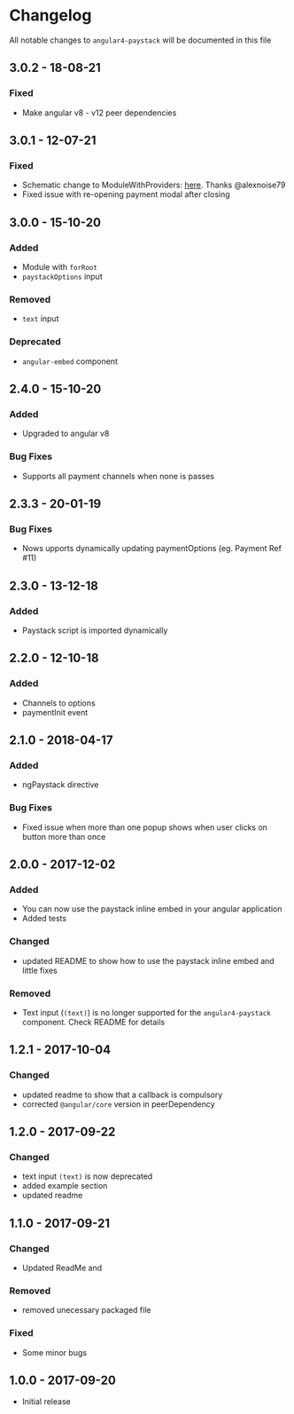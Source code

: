 # Changelog

All notable changes to `angular4-paystack` will be documented in this file

## 3.0.2 - 18-08-21
### Fixed
  - Make angular v8 - v12 peer dependencies

## 3.0.1 - 12-07-21
### Fixed
  - Schematic change to ModuleWithProviders: [here](https://angular.io/guide/migration-module-with-providers). Thanks @alexnoise79
  - Fixed issue with re-opening payment modal after closing

## 3.0.0 - 15-10-20
### Added
  - Module with `forRoot`
  - `paystackOptions` input
### Removed
  - `text` input
### Deprecated
 - `angular-embed` component

## 2.4.0 - 15-10-20
### Added
  - Upgraded to angular v8
### Bug Fixes
- Supports all payment channels when none is passes

## 2.3.3 - 20-01-19
### Bug Fixes
- Nows upports dynamically updating paymentOptions (eg. Payment Ref #11)

## 2.3.0 - 13-12-18
### Added
- Paystack script is imported dynamically

## 2.2.0 - 12-10-18
### Added
- Channels to options
- paymentInit event

## 2.1.0 - 2018-04-17
### Added
- ngPaystack directive
### Bug Fixes
- Fixed issue when more than one popup shows when user clicks on button more than once


## 2.0.0 - 2017-12-02
### Added
- You can now use the paystack inline embed in your angular application
- Added tests
### Changed
- updated README to show how to use the paystack inline embed and little fixes
### Removed
- Text input (`(text)`) is no longer supported for the `angular4-paystack` component. Check README for details


## 1.2.1 - 2017-10-04
### Changed
- updated readme to show that a callback is compulsory
- corrected `@angular/core` version in peerDependency


## 1.2.0 - 2017-09-22
### Changed
- text input `(text)` is now deprecated
- added example section
- updated readme


## 1.1.0 - 2017-09-21
### Changed
- Updated ReadMe and
### Removed
- removed unecessary packaged file
### Fixed
- Some minor bugs


## 1.0.0 - 2017-09-20
- Initial release
